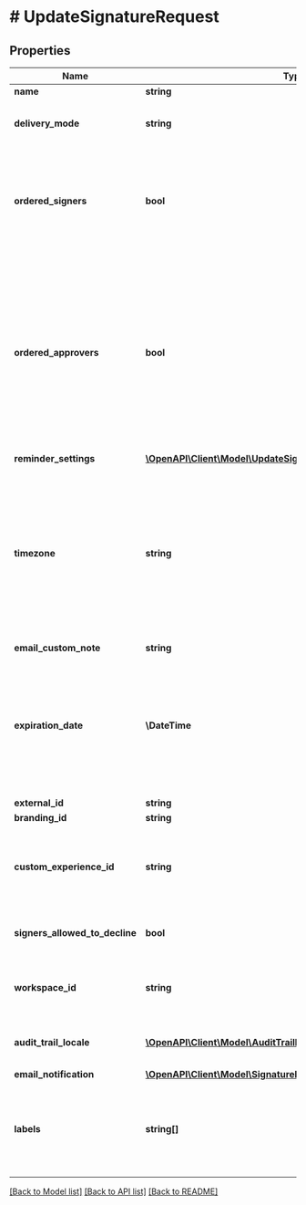 # # UpdateSignatureRequest

## Properties

Name | Type | Description | Notes
------------ | ------------- | ------------- | -------------
**name** | **string** |  | [optional]
**delivery_mode** | **string** | Delivery mode to notify signers. | [optional]
**ordered_signers** | **bool** | Enable an ordered workflow, each signer will be requested to sign in a sequential order | [optional]
**ordered_approvers** | **bool** | When enabled, Approvers are requested to approve sequentially. Each Approver will be invited to approve only once the previous one has completed their approval. | [optional]
**reminder_settings** | [**\OpenAPI\Client\Model\UpdateSignatureRequestReminderSettings**](UpdateSignatureRequestReminderSettings.md) |  | [optional]
**timezone** | **string** | Time zone of the dates and times displayed in emails, the Signature Request expiration date, and the PDF Audit Trail. Format: tz database. Default is set to Europe/Paris. | [optional] [default to 'Europe/Paris']
**email_custom_note** | **string** |  | [optional]
**expiration_date** | **\DateTime** | Due date of the Signature Request (yyyy-mm-dd). The date cannot be in the past and cannot be more than one year after initiation. | [optional]
**external_id** | **string** |  | [optional]
**branding_id** | **string** |  | [optional]
**custom_experience_id** | **string** | Use a specific Custom Experience to customize the signature experience. | [optional]
**signers_allowed_to_decline** | **bool** | Allowing signers to decline to sign. | [optional] [default to false]
**workspace_id** | **string** | Transfer the Signature Request into a given Workspace. | [optional]
**audit_trail_locale** | [**\OpenAPI\Client\Model\AuditTrailLocale**](AuditTrailLocale.md) | Define the locale for the generated audit trail. | [optional]
**email_notification** | [**\OpenAPI\Client\Model\SignatureRequestEmailNotification**](SignatureRequestEmailNotification.md) |  | [optional]
**labels** | **string[]** | List of Labels to associate with the Signature Request. Labels are identified by their ID. | [optional]

[[Back to Model list]](../../README.md#models) [[Back to API list]](../../README.md#endpoints) [[Back to README]](../../README.md)
